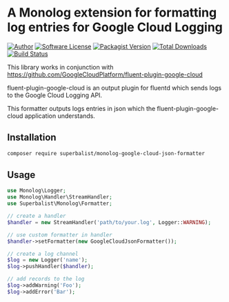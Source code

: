 # A Monolog extension for formatting log entries for Google Cloud Logging

[![Author](http://img.shields.io/badge/author-@superbalist-blue.svg?style=flat-square)](https://twitter.com/superbalist)
[![Software License](https://img.shields.io/badge/license-MIT-brightgreen.svg?style=flat-square)](LICENSE)
[![Packagist Version](https://img.shields.io/packagist/v/superbalist/monolog-google-cloud-json-formatter.svg?style=flat-square)](https://packagist.org/packages/superbalist/monolog-google-cloud-json-formatter)
[![Total Downloads](https://img.shields.io/packagist/dt/superbalist/monolog-google-cloud-json-formatter.svg?style=flat-square)](https://packagist.org/packages/superbalist/monolog-google-cloud-json-formatter)
[![Build Status](https://travis-ci.org/Superbalist/monolog-google-cloud-json-formatter.svg)](https://travis-ci.org/Superbalist/monolog-google-cloud-json-formatter)

This library works in conjunction with https://github.com/GoogleCloudPlatform/fluent-plugin-google-cloud

fluent-plugin-google-cloud is an output plugin for fluentd which sends logs to the Google Cloud Logging API.


This formatter outputs logs entries in json which the fluent-plugin-google-cloud application understands.

## Installation

```bash
composer require superbalist/monolog-google-cloud-json-formatter
```

## Usage

```php
use Monolog\Logger;
use Monolog\Handler\StreamHandler;
use Superbalist\Monolog\Formatter;

// create a handler
$handler = new StreamHandler('path/to/your.log', Logger::WARNING);

// use custom formatter in handler
$handler->setFormatter(new GoogleCloudJsonFormatter());

// create a log channel
$log = new Logger('name');
$log->pushHandler($handler);

// add records to the log
$log->addWarning('Foo');
$log->addError('Bar');
```
